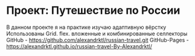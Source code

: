 # Проект: Путешествие по России

В данном проекте я на практике изучаю адаптивную вёрстку
Использованы Grid. flex. вложенные и комбинированные селлекторы
GitHub - https://github.com/alexandrktl/russian-travel.git
GitHub-Pages - https://alexandrktl.github.io/russian-travel-By-Alexandrktl/